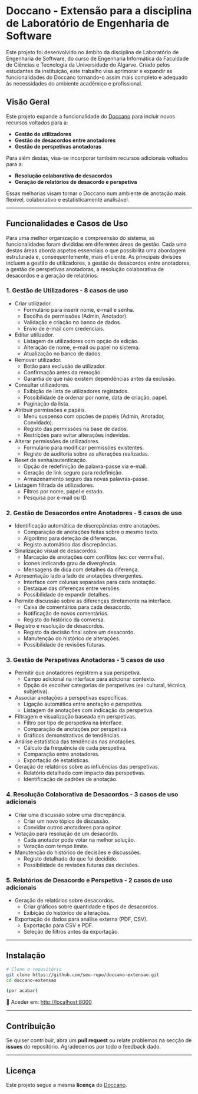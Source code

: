 # Doccano - Extensão para a disciplina de Laboratório de Engenharia de Software

Este projeto foi desenvolvido no âmbito da disciplina de Laboratório de Engenharia de Software, do curso de Engenharia Informática da Faculdade de Ciências e Tecnologia da Universidade do Algarve. Criado pelos estudantes da instituição, este trabalho visa aprimorar e expandir as funcionalidades do Doccano tornando-o assim mais completo e adequado às necessidades do ambiente acadêmico e profissional.

## Visão Geral
Este projeto expande a funcionalidade do [Doccano](https://github.com/doccano/doccano) para incluir novos recursos voltados para a:
- **Gestão de utilizadores**  
- **Gestão de desacordos entre anotadores**  
- **Gestão de perspetivas anotadoras**

Para além destas, visa-se incorporar também recursos adicionais voltados para a:
- **Resolução colaborativa de desacordos**  
- **Geração de relatórios de desacordo e perspetiva**  

Essas melhorias visam tornar o Doccano num ambiente de anotação mais flexível, colaborativo e estatisticamente analisável.

---

## Funcionalidades e Casos de Uso

Para uma melhor organização e compreensão do sistema, as funcionalidades foram divididas em diferentes áreas de gestão.
Cada uma destas áreas aborda aspetos essenciais o que possibilita uma abordagem estruturada e, consequentemente, mais eficiente. 
As principais divisões incluem a gestão de utilizadores, a gestão de desacordos entre anotadores, a gestão de perspetivas anotadoras, a resolução colaborativa de desacordos e a geração de relatórios. 


### **1. Gestão de Utilizadores - 8 casos de uso**
- Criar utilizador.
    - Formulário para inserir nome, e-mail e senha.
    - Escolha de permissões (Admin, Anotador).
    - Validação e criação no banco de dados.
    - Envio de e-mail com credenciais.
- Editar utilizador.
    - Listagem de utilizadores com opção de edição.
    - Alteração de nome, e-mail ou papel no sistema.
    - Atualização no banco de dados.
- Remover utilizador.
    - Botão para exclusão de utilizador.
    - Confirmação antes da remoção.
    - Garantia de que não existem dependências antes da exclusão.
- Consultar utilizadores.
    - Exibição de lista de utilizadores registados.
    - Possibilidade de ordenar por nome, data de criação, papel.
    - Paginação da lista.
- Atribuir permissões e papéis.
    - Menu suspenso com opções de papéis (Admin, Anotador, Convidado).
    - Registo das permissões na base de dados.
    - Restrições para evitar alterações indevidas.
- Alterar permissões de utilizadores.
    - Formulário para modificar permissões existentes.
    - Registo de auditoria sobre as alterações realizadas.
- Reset de senha/autenticação.
    - Opção de redefinição de palavra-passe via e-mail.
    - Geração de link seguro para redefinição.
    - Armazenamento seguro das novas palavras-passe.
- Listagem filtrada de utilizadores.
    - Filtros por nome, papel e estado.
    - Pesquisa por e-mail ou ID.

### **2. Gestão de Desacordos entre Anotadores - 5 casos de uso**
- Identificação automática de discrepâncias entre anotações.
    - Comparação de anotações feitas sobre o mesmo texto.
    - Algoritmo para deteção de diferenças.
    - Registo automático das discrepâncias.
- Sinalização visual de desacordos.
    - Marcação de anotações com conflitos (ex: cor vermelha).
    - Ícones indicando grau de divergência.
    - Mensagens de dica com detalhes da diferença.
- Apresentação lado a lado de anotações divergentes.
    - Interface com colunas separadas para cada anotação.
    - Destaque das diferenças entre versões.
    - Possibilidade de expandir detalhes.
- Permite discussão sobre as diferenças diretamente na interface.
    - Caixa de comentários para cada desacordo.
    - Notificação de novos comentários.
    - Registo do histórico da conversa.
- Registro e resolução de desacordos.
    - Registo da decisão final sobre um desacordo.
    - Manutenção do histórico de alterações.
    - Possibilidade de revisões futuras.

### **3. Gestão de Perspetivas Anotadoras - 5 casos de uso**
- Permitir que anotadores registrem a sua perspetiva.
    - Campo adicional na interface para adicionar contexto.
    - Opção de escolher categorias de perspetivas (ex: cultural, técnica, subjetiva).
- Associar anotações a perspetivas específicas.
    - Ligação automática entre anotação e perspetiva.
    - Listagem de anotações com indicação da perspetiva.
- Filtragem e visualização baseada em perspetivas.
    - Filtro por tipo de perspetiva na interface.
    - Comparação de anotações por perspetiva.
    - Gráficos demonstrativos de tendências.
- Análise estatística das tendências nas anotações.
    - Cálculo da frequência de cada perspetiva.
    - Comparação entre anotadores.
    - Exportação de estatísticas.
- Geração de relatórios sobre as influências das perspetivas.
    - Relatório detalhado com impacto das perspetivas.
    - Identificação de padrões de anotação.

### **4. Resolução Colaborativa de Desacordos - 3 casos de uso adicionais**
- Criar uma discussão sobre uma discrepância.
    - Criar um novo tópico de discussão.
    - Convidar outros anotadores para opinar.
- Votação para resolução de um desacordo.
    - Cada anotador pode votar na melhor solução.
    - Votação com tempo limite.
- Manutenção do histórico de decisões e discussões.
    - Registo detalhado do que foi decidido.
    - Possibilidade de revisões futuras das decisões.

### **5. Relatórios de Desacordo e Perspetiva - 2 casos de uso adicionais**
- Geração de relatórios sobre desacordos.
    - Criar gráficos sobre quantidade e tipos de desacordos.
    - Exibição do histórico de alterações.
- Exportação de dados para análise externa (PDF, CSV).
    - Exportação para CSV e PDF.
    - Seleção de filtros antes da exportação.

---

## Instalação

```bash
# Clone o repositório
git clone https://github.com/seu-repo/doccano-extensao.git
cd doccano-extensao

(por acabar)

```
🔗 Aceder em: [http://localhost:8000](http://localhost:8000)

---

## Contribuição
Se quiser contribuir, abra um **pull request** ou relate problemas na secção de **issues** do repositório.
Agradecemos por todo o feedback dado.

---

## Licença
Este projeto segue a mesma **licença** do [Doccano](https://github.com/doccano/doccano).
